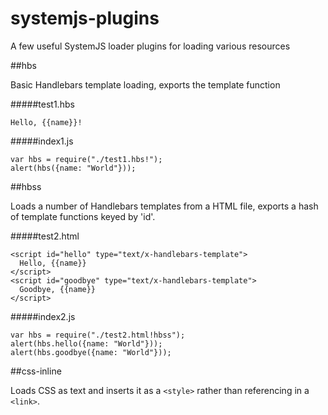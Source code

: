 # systemjs-plugins
A few useful SystemJS loader plugins for loading various resources

##hbs

Basic Handlebars template loading, exports the template function

#####test1.hbs
```
Hello, {{name}}!
```
#####index1.js
```
var hbs = require("./test1.hbs!");
alert(hbs({name: "World"}));
```

##hbss

Loads a number of Handlebars templates from a HTML file, exports a hash of template functions keyed by 'id'.

#####test2.html
```
<script id="hello" type="text/x-handlebars-template">
  Hello, {{name}}
</script>
<script id="goodbye" type="text/x-handlebars-template">
  Goodbye, {{name}}
</script>
```
#####index2.js
```
var hbs = require("./test2.html!hbss");
alert(hbs.hello({name: "World"}));
alert(hbs.goodbye({name: "World"}));
```

##css-inline

Loads CSS as text and inserts it as a `<style>` rather than referencing in a `<link>`.

